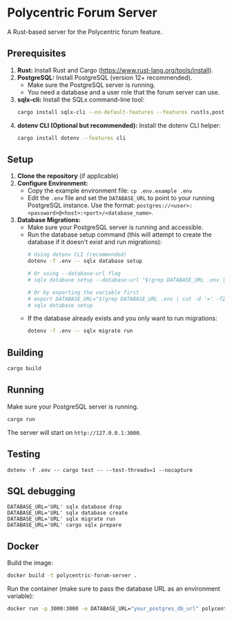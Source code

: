# Polycentric Forum Server

A Rust-based server for the Polycentric forum feature.

## Prerequisites

1.  **Rust:** Install Rust and Cargo (https://www.rust-lang.org/tools/install).
2.  **PostgreSQL:** Install PostgreSQL (version 12+ recommended).
    *   Make sure the PostgreSQL server is running.
    *   You need a database and a user role that the forum server can use.
3.  **sqlx-cli:** Install the SQLx command-line tool:
    ```bash
    cargo install sqlx-cli --no-default-features --features rustls,postgres
    ```
4.  **dotenv CLI (Optional but recommended):** Install the dotenv CLI helper:
    ```bash
    cargo install dotenv --features cli
    ```

## Setup

1.  **Clone the repository** (if applicable)
2.  **Configure Environment:**
    *   Copy the example environment file: `cp .env.example .env`
    *   Edit the `.env` file and set the `DATABASE_URL` to point to your running PostgreSQL instance. Use the format: `postgres://<user>:<password>@<host>:<port>/<database_name>`.
3.  **Database Migrations:**
    *   Make sure your PostgreSQL server is running and accessible.
    *   Run the database setup command (this will attempt to create the database if it doesn't exist and run migrations):
        ```bash
        # Using dotenv CLI (recommended)
        dotenv -f .env -- sqlx database setup

        # Or using --database-url flag
        # sqlx database setup --database-url "$(grep DATABASE_URL .env | cut -d '=' -f2-)"

        # Or by exporting the variable first
        # export DATABASE_URL="$(grep DATABASE_URL .env | cut -d '=' -f2-)"
        # sqlx database setup
        ```
    *   If the database already exists and you only want to run migrations:
        ```bash
        dotenv -f .env -- sqlx migrate run
        ```

## Building

```bash
cargo build
```

## Running

Make sure your PostgreSQL server is running.
```bash
cargo run
```
The server will start on `http://127.0.0.1:3000`.

## Testing
```
dotenv -f .env -- cargo test -- --test-threads=1 --nocapture
```

## SQL debugging
```
DATABASE_URL='URL' sqlx database drop
DATABASE_URL='URL' sqlx database create
DATABASE_URL='URL' sqlx migrate run
DATABASE_URL='URL' cargo sqlx prepare
```

## Docker

Build the image:
```bash
docker build -t polycentric-forum-server .
```

Run the container (make sure to pass the database URL as an environment variable):
```bash
docker run -p 3000:3000 -e DATABASE_URL="your_postgres_db_url" polycentric-forum-server
``` 